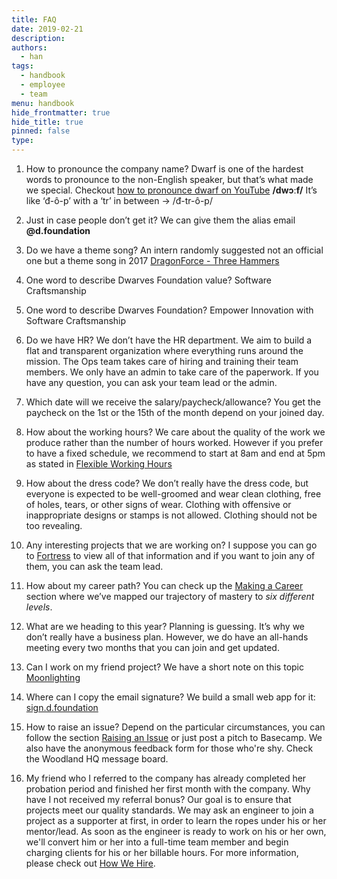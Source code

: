 ```yaml
---
title: FAQ
date: 2019-02-21
description: 
authors: 
  - han
tags: 
  - handbook
  - employee
  - team
menu: handbook
hide_frontmatter: true
hide_title: true
pinned: false
type:
---
```


1. How to pronounce the company name? 
   Dwarf is one of the hardest words to pronounce to the non-English speaker, but that’s what made we special. Checkout [how to pronounce dwarf on YouTube](https://youtu.be/3MJ1_blsY_s) 
   **/dwɔːf/** 
   It’s like ‘đ-ô-p’ with a ‘tr’ in between -> /đ-tr-ô-p/

2. Just in case people don’t get it? 
  We can give them the alias email **@d.foundation**

3. Do we have a theme song? 
  An intern randomly suggested not an official one but a theme song in 2017 [DragonForce - Three Hammers](https://youtu.be/kVIGju-rSho) 

4. One word to describe Dwarves Foundation value? 
   Software Craftsmanship

5. One word to describe Dwarves Foundation?
   Empower Innovation with Software Craftsmanship

6. Do we have HR?
   We don’t have the HR department. We aim to build a flat and transparent organization where everything runs around the mission. The Ops team takes care of hiring and training their team members.
   We only have an admin to take care of the paperwork. If you have any question, you can ask your team lead or the admin.

7. Which date will we receive the salary/paycheck/allowance?
   You get the paycheck on the 1st or the 15th of the month depend on your joined day.

8. How about the working hours?
  We care about the quality of the work we produce rather than the number of hours worked. However if you prefer to have a fixed schedule, we recommend to start at 8am and end at 5pm as stated in [Flexible Working Hours](benefits-and-perks.md#flexible-working-hours)

9. How about the dress code? 
   We don’t really have the dress code, but everyone is expected to be well-groomed and wear clean clothing, free of holes, tears, or other signs of wear.
   Clothing with offensive or inappropriate designs or stamps is not allowed. Clothing should not be too revealing.

10. Any interesting projects that we are working on? 
    I suppose you can go to [Fortress](fort.d.foundation) to view all of that information and if you want to join any of them, you can ask the team lead.

11. How about my career path? 
    You can check up the [Making a Career](making-a-career.md) section where we’ve mapped our trajectory of mastery to *six different levels*.
12. What are we heading to this year?
    Planning is guessing. It’s why we don’t really have a business plan. However, we do have an all-hands meeting every two months that you can join and get updated.
13. Can I work on my friend project?
    We have a short note on this topic [Moonlighting](moonlighting.md)
14. Where can I copy the email signature?
    We build a small web app for it: [sign.d.foundation](https://sign.d.foundation)
15. How to raise an issue?
    Depend on the particular circumstances, you can follow the section [Raising an Issue](how-we-work.md#raising-an-issue) or just post a pitch to Basecamp.
    We also have the anonymous feedback form for those who're shy. Check the Woodland HQ message board.
16. My friend who I referred to the company has already completed her probation period and finished her first month with the company. Why have I not received my referral bonus? 
    Our goal is to ensure that projects meet our quality standards. We may ask an engineer to join a project as a supporter at first, in order to learn the ropes under his or her mentor/lead. As soon as the engineer is ready to work on his or her own, we'll convert him or her into a full-time team member and begin charging clients for his or her billable hours. For more information, please check out [How We Hire](https://github.com/dwarvesf/handbook/blob/master/how-we-hire.md#referral).  
